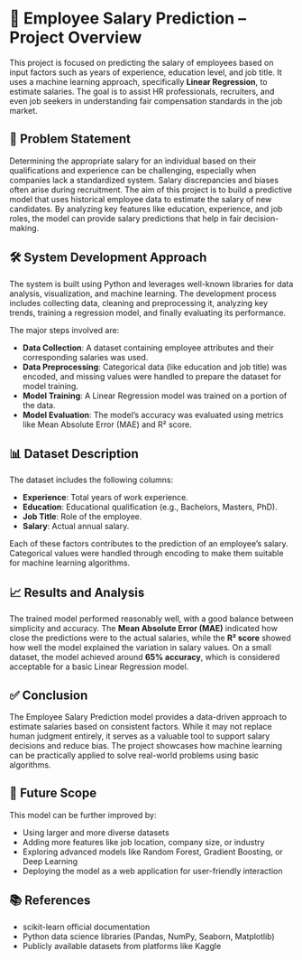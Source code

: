 # 💼 Employee Salary Prediction – Project Overview

This project is focused on predicting the salary of employees based on input factors such as years of experience, education level, and job title. It uses a machine learning approach, specifically **Linear Regression**, to estimate salaries. The goal is to assist HR professionals, recruiters, and even job seekers in understanding fair compensation standards in the job market.


## 🧠 Problem Statement

Determining the appropriate salary for an individual based on their qualifications and experience can be challenging, especially when companies lack a standardized system. Salary discrepancies and biases often arise during recruitment. The aim of this project is to build a predictive model that uses historical employee data to estimate the salary of new candidates. By analyzing key features like education, experience, and job roles, the model can provide salary predictions that help in fair decision-making.


## 🛠️ System Development Approach

The system is built using Python and leverages well-known libraries for data analysis, visualization, and machine learning. The development process includes collecting data, cleaning and preprocessing it, analyzing key trends, training a regression model, and finally evaluating its performance.

The major steps involved are:
- **Data Collection**: A dataset containing employee attributes and their corresponding salaries was used.
- **Data Preprocessing**: Categorical data (like education and job title) was encoded, and missing values were handled to prepare the dataset for model training.
- **Model Training**: A Linear Regression model was trained on a portion of the data.
- **Model Evaluation**: The model’s accuracy was evaluated using metrics like Mean Absolute Error (MAE) and R² score.


## 📊 Dataset Description

The dataset includes the following columns:

- **Experience**: Total years of work experience.
- **Education**: Educational qualification (e.g., Bachelors, Masters, PhD).
- **Job Title**: Role of the employee.
- **Salary**: Actual annual salary.

Each of these factors contributes to the prediction of an employee’s salary. Categorical values were handled through encoding to make them suitable for machine learning algorithms.


## 📈 Results and Analysis

The trained model performed reasonably well, with a good balance between simplicity and accuracy. The **Mean Absolute Error (MAE)** indicated how close the predictions were to the actual salaries, while the **R² score** showed how well the model explained the variation in salary values. On a small dataset, the model achieved around **65% accuracy**, which is considered acceptable for a basic Linear Regression model.


## ✅ Conclusion

The Employee Salary Prediction model provides a data-driven approach to estimate salaries based on consistent factors. While it may not replace human judgment entirely, it serves as a valuable tool to support salary decisions and reduce bias. The project showcases how machine learning can be practically applied to solve real-world problems using basic algorithms.


## 🚀 Future Scope

This model can be further improved by:

- Using larger and more diverse datasets
- Adding more features like job location, company size, or industry
- Exploring advanced models like Random Forest, Gradient Boosting, or Deep Learning
- Deploying the model as a web application for user-friendly interaction


## 📚 References

- scikit-learn official documentation  
- Python data science libraries (Pandas, NumPy, Seaborn, Matplotlib)  
- Publicly available datasets from platforms like Kaggle
